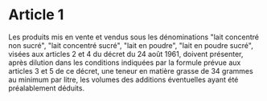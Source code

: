 # Article 1

Les produits mis en vente et vendus sous les dénominations "lait concentré non sucré", "lait concentré sucré", "lait en poudre", "lait en poudre sucré", visées aux articles 2 et 4 du décret du 24 août 1961, doivent présenter, après dilution dans les conditions indiquées par la formule prévue aux articles 3 et 5 de ce décret, une teneur en matière grasse de 34 grammes au minimum par litre, les volumes des additions éventuelles ayant été préalablement déduits.
